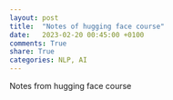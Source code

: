 ```yaml
---
layout: post
title:  "Notes of hugging face course"
date:   2023-02-20 00:45:00 +0100
comments: True
share: True
categories: NLP, AI
---
```

Notes from hugging face course
